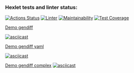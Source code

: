 ### Hexlet tests and linter status:
[![Actions Status](https://github.com/ponomnick/frontend-project-lvl2/workflows/hexlet-check/badge.svg)](https://github.com/ponomnick/frontend-project-lvl2/actions)
[![Linter](https://github.com/ponomnick/frontend-project-lvl2/actions/workflows/linter.yml/badge.svg)](https://github.com/ponomnick/frontend-project-lvl2/actions/workflows/linter.yml)
[![Maintainability](https://api.codeclimate.com/v1/badges/bff04a08111bc27a30a2/maintainability)](https://codeclimate.com/github/ponomnick/frontend-project-lvl2/maintainability)
[![Test Coverage](https://api.codeclimate.com/v1/badges/bff04a08111bc27a30a2/test_coverage)](https://codeclimate.com/github/ponomnick/frontend-project-lvl2/test_coverage)

[Demo gendiff](https://asciinema.org/a/497266)

[![asciicast](https://asciinema.org/a/497266.svg)](https://asciinema.org/a/497266)

[Demo gendiff yaml](https://asciinema.org/a/497847)

[![asciicast](https://asciinema.org/a/497847.svg)](https://asciinema.org/a/497847)

[Demo gendiff complex](https://asciinema.org/a/499968)
[![asciicast](https://asciinema.org/a/499968.svg)](https://asciinema.org/a/499968)